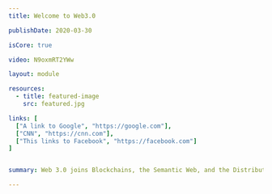```yaml
---
title: Welcome to Web3.0

publishDate: 2020-03-30

isCore: true

video: N9oxmRT2YWw

layout: module

resources:
  - title: featured-image
    src: featured.jpg

links: [
  ["A link to Google", "https://google.com"],
  ["CNN", "https://cnn.com"],
  ["This links to Facebook", "https://facebook.com"]
]


summary: Web 3.0 joins Blockchains, the Semantic Web, and the Distributed Web in one package and creates a revolution, which will change the way we do networking! Stick around to find out the motivation for the movement, the progress so far, as well as the role of IPFS in it.

---
```

